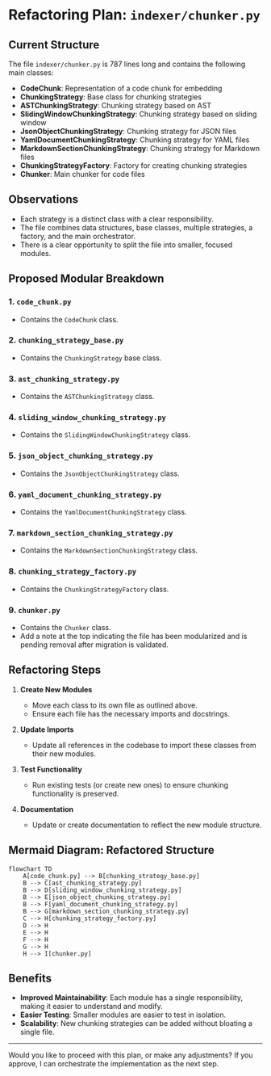 # Refactoring Plan: `indexer/chunker.py`

## Current Structure

The file `indexer/chunker.py` is 787 lines long and contains the following main classes:

- **CodeChunk**: Representation of a code chunk for embedding
- **ChunkingStrategy**: Base class for chunking strategies
- **ASTChunkingStrategy**: Chunking strategy based on AST
- **SlidingWindowChunkingStrategy**: Chunking strategy based on sliding window
- **JsonObjectChunkingStrategy**: Chunking strategy for JSON files
- **YamlDocumentChunkingStrategy**: Chunking strategy for YAML files
- **MarkdownSectionChunkingStrategy**: Chunking strategy for Markdown files
- **ChunkingStrategyFactory**: Factory for creating chunking strategies
- **Chunker**: Main chunker for code files

## Observations

- Each strategy is a distinct class with a clear responsibility.
- The file combines data structures, base classes, multiple strategies, a factory, and the main orchestrator.
- There is a clear opportunity to split the file into smaller, focused modules.

## Proposed Modular Breakdown

### 1. `code_chunk.py`
- Contains the `CodeChunk` class.

### 2. `chunking_strategy_base.py`
- Contains the `ChunkingStrategy` base class.

### 3. `ast_chunking_strategy.py`
- Contains the `ASTChunkingStrategy` class.

### 4. `sliding_window_chunking_strategy.py`
- Contains the `SlidingWindowChunkingStrategy` class.

### 5. `json_object_chunking_strategy.py`
- Contains the `JsonObjectChunkingStrategy` class.

### 6. `yaml_document_chunking_strategy.py`
- Contains the `YamlDocumentChunkingStrategy` class.

### 7. `markdown_section_chunking_strategy.py`
- Contains the `MarkdownSectionChunkingStrategy` class.

### 8. `chunking_strategy_factory.py`
- Contains the `ChunkingStrategyFactory` class.

### 9. `chunker.py`
- Contains the `Chunker` class.
- Add a note at the top indicating the file has been modularized and is pending removal after migration is validated.

## Refactoring Steps

1. **Create New Modules**
   - Move each class to its own file as outlined above.
   - Ensure each file has the necessary imports and docstrings.

2. **Update Imports**
   - Update all references in the codebase to import these classes from their new modules.

3. **Test Functionality**
   - Run existing tests (or create new ones) to ensure chunking functionality is preserved.

4. **Documentation**
   - Update or create documentation to reflect the new module structure.

## Mermaid Diagram: Refactored Structure

```mermaid
flowchart TD
    A[code_chunk.py] --> B[chunking_strategy_base.py]
    B --> C[ast_chunking_strategy.py]
    B --> D[sliding_window_chunking_strategy.py]
    B --> E[json_object_chunking_strategy.py]
    B --> F[yaml_document_chunking_strategy.py]
    B --> G[markdown_section_chunking_strategy.py]
    C --> H[chunking_strategy_factory.py]
    D --> H
    E --> H
    F --> H
    G --> H
    H --> I[chunker.py]
```

## Benefits

- **Improved Maintainability**: Each module has a single responsibility, making it easier to understand and modify.
- **Easier Testing**: Smaller modules are easier to test in isolation.
- **Scalability**: New chunking strategies can be added without bloating a single file.

---

Would you like to proceed with this plan, or make any adjustments? If you approve, I can orchestrate the implementation as the next step.